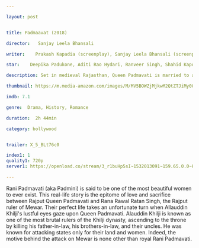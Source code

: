 ```yaml
---

layout: post


title: Padmaavat (2018)

director:   Sanjay Leela Bhansali

writer:    Prakash Kapadia (screenplay), Sanjay Leela Bhansali (screenplay)

star:    Deepika Padukone, Aditi Rao Hydari, Ranveer Singh, Shahid Kapoor

description: Set in medieval Rajasthan, Queen Padmavati is married to a noble king and they live in a prosperous fortress with their subjects until an ambitious Sultan hears of Padmavati's beauty and forms an obsessive love for the Queen of Mewar.

thumbnail: https://m.media-amazon.com/images/M/MV5BOWZjMjkwM2QtZTJiMy00MmI5LWI2YjEtMmY5NjNiYTE2NTBiXkEyXkFqcGdeQXVyNjQ2MjQ5NzM@._V1_UY268_CR2,0,182,268_AL__QL50.jpg

imdb: 7.1

genre:  Drama, History, Romance

duration:  2h 44min

category: bollywood


trailer: X_5_BLt76c0

index1: 1
quality1: 720p
server1: https://openload.co/stream/3_r1buHp5sI~1532013091~159.65.0.0~HghCbvBP

---
```


Rani Padmavati (aka Padmini) is said to be one of the most beautiful women to ever exist. This real-life story is the epitome of love and sacrifice between Rajput Queen Padmavati and Rana Rawal Ratan Singh, the Rajput ruler of Mewar. Their perfect life takes an unfortunate turn when Allauddin Khilji's lustful eyes gaze upon Queen Padmavati. Alauddin Khilji is known as one of the most brutal rulers of the Khilji dynasty, ascending to the throne by killing his father-in-law, his brothers-in-law, and their uncles. He was known for attacking states only for their land and women. Indeed, the motive behind the attack on Mewar is none other than royal Rani Padmavati.